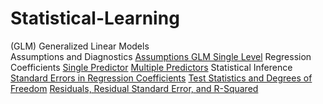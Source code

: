 # Statistical-Learning

(GLM) Generalized Linear Models  
    Assumptions and Diagnostics
        [Assumptions GLM Single Level](GLM-Generalized-Linear-Models/Assumptions-and-Diagnostics/Assumptions_GLM_Single_Level.md)
    Regression Coefficients
        [Single Predictor](GLM-Generalized-Linear-Models/Regression-Coefficients/One_Predictor.md)
        [Multiple Predictors](GLM-Generalized-Linear-Models/Regression-Coefficients/Multiple_Predictors_and_Interactions.md)
    Statistical Inference
        [Standard Errors in Regression Coefficients](GLM-Generalized-Linear-Models/Statistical-Inference/Standard_Errors_in_Regression_Coefficients.md)
        [Test Statistics and Degrees of Freedom](GLM-Generalized-Linear-Models/Statistical-Inference/Test_Statistics_and_Degrees_of_Freedom.md)
        [Residuals, Residual Standard Error, and R-Squared](GLM-Generalized-Linear-Models/Statistical-Inference/Residuals,_Residual_Standard_Error,_and_R-squared.md)